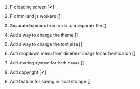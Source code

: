 1. Fix loading screen [✔]

2. Fix html and js workers []

3. Separate listeners from main to a separate file []

4. Add a way to change the theme []

6. Add a way to change the font size []

7. Add dropdown menu from dicebear image for authentication []

8. Add sharing system for both cases []

9. Add copyright [✔]

10. Add feature for saving in local storage []
